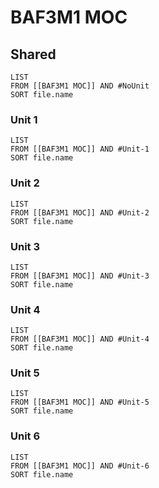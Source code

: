 # BAF3M1 MOC
## Shared
```dataview
LIST 
FROM [[BAF3M1 MOC]] AND #NoUnit
SORT file.name
```
<!--ID: 1757893916153-->

### Unit 1
```dataview
LIST 
FROM [[BAF3M1 MOC]] AND #Unit-1
SORT file.name
```
<!--ID: 1757893916155-->


### Unit 2
```dataview
LIST 
FROM [[BAF3M1 MOC]] AND #Unit-2
SORT file.name
```
<!--ID: 1757893916157-->


### Unit 3
```dataview
LIST 
FROM [[BAF3M1 MOC]] AND #Unit-3
SORT file.name
```

### Unit 4
```dataview
LIST 
FROM [[BAF3M1 MOC]] AND #Unit-4
SORT file.name
```

### Unit 5
```dataview
LIST 
FROM [[BAF3M1 MOC]] AND #Unit-5
SORT file.name
```
<!--ID: 1757893916161-->

### Unit 6
```dataview
LIST 
FROM [[BAF3M1 MOC]] AND #Unit-6
SORT file.name
```
<!--ID: 1757893916163-->
